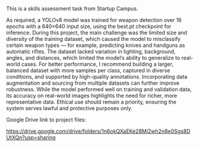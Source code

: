 This is a skills assessment task from Startup Campus.

As required, a YOLOv8 model was trained for weapon detection over 16 epochs with a 640×640 input size, using the best.pt checkpoint for inference. During this project, the main challenge was the limited size and diversity of the training dataset, which caused the model to misclassify certain weapon types — for example, predicting knives and handguns as automatic rifles. The dataset lacked variation in lighting, background, angles, and distances, which limited the model’s ability to generalize to real-world cases. For better performance, I recommend building a larger, balanced dataset with more samples per class, captured in diverse conditions, and supported by high-quality annotations. Incorporating data augmentation and sourcing from multiple datasets can further improve robustness. While the model performed well on training and validation data, its accuracy on real-world images highlights the need for richer, more representative data. Ethical use should remain a priority, ensuring the system serves lawful and protective purposes only.

Google Drive link to project files:

https://drive.google.com/drive/folders/1n6okQXaEKe28Mi2wh2n8e0Sgs8DUtXQn?usp=sharing
